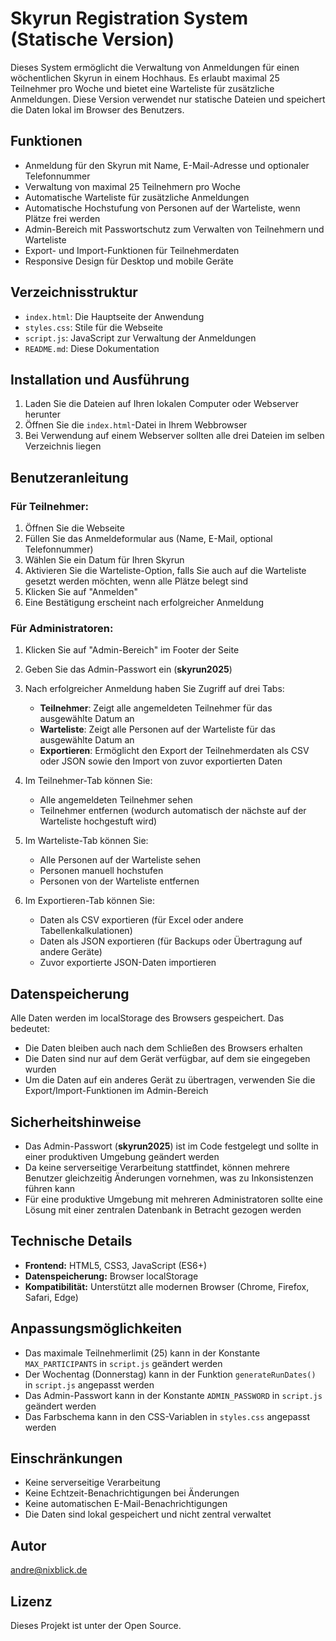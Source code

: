 # Skyrun Registration System (Statische Version)

Dieses System ermöglicht die Verwaltung von Anmeldungen für einen wöchentlichen Skyrun in einem Hochhaus. Es erlaubt maximal 25 Teilnehmer pro Woche und bietet eine Warteliste für zusätzliche Anmeldungen. Diese Version verwendet nur statische Dateien und speichert die Daten lokal im Browser des Benutzers.

## Funktionen

- Anmeldung für den Skyrun mit Name, E-Mail-Adresse und optionaler Telefonnummer
- Verwaltung von maximal 25 Teilnehmern pro Woche
- Automatische Warteliste für zusätzliche Anmeldungen
- Automatische Hochstufung von Personen auf der Warteliste, wenn Plätze frei werden
- Admin-Bereich mit Passwortschutz zum Verwalten von Teilnehmern und Warteliste
- Export- und Import-Funktionen für Teilnehmerdaten
- Responsive Design für Desktop und mobile Geräte

## Verzeichnisstruktur

- `index.html`: Die Hauptseite der Anwendung
- `styles.css`: Stile für die Webseite
- `script.js`: JavaScript zur Verwaltung der Anmeldungen
- `README.md`: Diese Dokumentation

## Installation und Ausführung

1. Laden Sie die Dateien auf Ihren lokalen Computer oder Webserver herunter
2. Öffnen Sie die `index.html`-Datei in Ihrem Webbrowser
3. Bei Verwendung auf einem Webserver sollten alle drei Dateien im selben Verzeichnis liegen

## Benutzeranleitung

### Für Teilnehmer:

1. Öffnen Sie die Webseite
2. Füllen Sie das Anmeldeformular aus (Name, E-Mail, optional Telefonnummer)
3. Wählen Sie ein Datum für Ihren Skyrun
4. Aktivieren Sie die Warteliste-Option, falls Sie auch auf die Warteliste gesetzt werden möchten, wenn alle Plätze belegt sind
5. Klicken Sie auf "Anmelden"
6. Eine Bestätigung erscheint nach erfolgreicher Anmeldung

### Für Administratoren:

1. Klicken Sie auf "Admin-Bereich" im Footer der Seite
2. Geben Sie das Admin-Passwort ein (**skyrun2025**)
3. Nach erfolgreicher Anmeldung haben Sie Zugriff auf drei Tabs:
   - **Teilnehmer**: Zeigt alle angemeldeten Teilnehmer für das ausgewählte Datum an
   - **Warteliste**: Zeigt alle Personen auf der Warteliste für das ausgewählte Datum an
   - **Exportieren**: Ermöglicht den Export der Teilnehmerdaten als CSV oder JSON sowie den Import von zuvor exportierten Daten

4. Im Teilnehmer-Tab können Sie:
   - Alle angemeldeten Teilnehmer sehen
   - Teilnehmer entfernen (wodurch automatisch der nächste auf der Warteliste hochgestuft wird)

5. Im Warteliste-Tab können Sie:
   - Alle Personen auf der Warteliste sehen
   - Personen manuell hochstufen
   - Personen von der Warteliste entfernen

6. Im Exportieren-Tab können Sie:
   - Daten als CSV exportieren (für Excel oder andere Tabellenkalkulationen)
   - Daten als JSON exportieren (für Backups oder Übertragung auf andere Geräte)
   - Zuvor exportierte JSON-Daten importieren

## Datenspeicherung

Alle Daten werden im localStorage des Browsers gespeichert. Das bedeutet:

- Die Daten bleiben auch nach dem Schließen des Browsers erhalten
- Die Daten sind nur auf dem Gerät verfügbar, auf dem sie eingegeben wurden
- Um die Daten auf ein anderes Gerät zu übertragen, verwenden Sie die Export/Import-Funktionen im Admin-Bereich

## Sicherheitshinweise

- Das Admin-Passwort (**skyrun2025**) ist im Code festgelegt und sollte in einer produktiven Umgebung geändert werden
- Da keine serverseitige Verarbeitung stattfindet, können mehrere Benutzer gleichzeitig Änderungen vornehmen, was zu Inkonsistenzen führen kann
- Für eine produktive Umgebung mit mehreren Administratoren sollte eine Lösung mit einer zentralen Datenbank in Betracht gezogen werden

## Technische Details

- **Frontend:** HTML5, CSS3, JavaScript (ES6+)
- **Datenspeicherung:** Browser localStorage
- **Kompatibilität:** Unterstützt alle modernen Browser (Chrome, Firefox, Safari, Edge)

## Anpassungsmöglichkeiten

- Das maximale Teilnehmerlimit (25) kann in der Konstante `MAX_PARTICIPANTS` in `script.js` geändert werden
- Der Wochentag (Donnerstag) kann in der Funktion `generateRunDates()` in `script.js` angepasst werden
- Das Admin-Passwort kann in der Konstante `ADMIN_PASSWORD` in `script.js` geändert werden
- Das Farbschema kann in den CSS-Variablen in `styles.css` angepasst werden

## Einschränkungen

- Keine serverseitige Verarbeitung
- Keine Echtzeit-Benachrichtigungen bei Änderungen
- Keine automatischen E-Mail-Benachrichtigungen
- Die Daten sind lokal gespeichert und nicht zentral verwaltet

## Autor

andre@nixblick.de

## Lizenz

Dieses Projekt ist unter der Open Source.